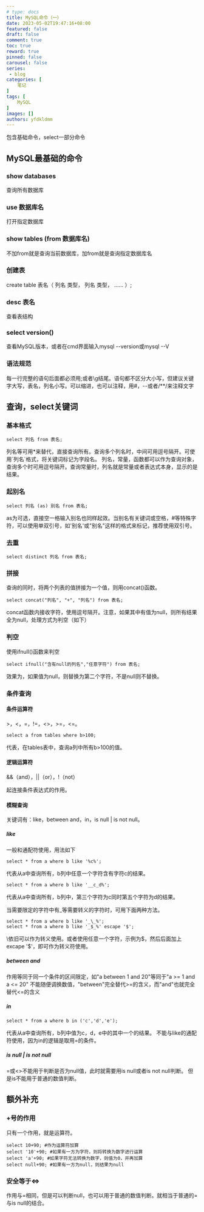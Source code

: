 ```yaml
---
# type: docs 
title: MySQL命令（一）
date: 2023-05-02T19:47:16+08:00
featured: false
draft: false
comment: true
toc: true
reward: true
pinned: false
carousel: false
series:
 - blog
categories: [
    笔记
]
tags: [
    MySQL
]
images: []
authors: yfdkldmm
---
```


包含基础命令，select一部分命令

<!--more-->

## MySQL最基础的命令

### show databases

查询所有数据库

### use 数据库名

打开指定数据库

### show tables (from 数据库名)

不加from就是查询当前数据库，加from就是查询指定数据库名

### 创建表

create table 表名（
        列名 类型，
        列名 类型，
        ……
        ）;

### desc 表名

查看表结构

### select version()

查看MySQL版本，或者在cmd界面输入mysql --version或mysql --V

### 语法规范

每一行完整的语句后面都必须用;或者\g结尾。语句都不区分大小写，但建议关键字大写，表名，列名小写。可以缩进，也可以注释，用#，--或者/**/来注释文字

## 查询，select关键词

### 基本格式

```mysql
select 列名 from 表名;
```

列名等可用*来替代，直接查询所有。查询多个列名时，中间可用逗号隔开。可使用\`列名\`格式，将关键词标记为字段名。
列名，常量，函数都可以作为查询对象，查询多个时可用逗号隔开。查询常量时，列名就是常量或者表达式本身，显示的是结果。

### 起别名

```mysql
select 列名 (as) 别名 from 表名;
```

as为可选，直接空一格输入别名也同样起效。当别名有关键词或空格，#等特殊字符，可以使用单双引号，如'别名'或"别名"这样的格式来标记，推荐使用双引号。

### 去重

```mysql
select distinct 列名 from 表名;
```

### 拼接

查询的同时，将两个列表的值拼接为一个值，则用concat()函数。

```mysql
select concat("列名", "+", "列名") from 表名;
```

concat函数内接收字符，使用逗号隔开。注意，如果其中有值为null，则所有结果全为null，处理方式为判空（如下）

### 判空

使用ifnull()函数来判空

```mysql
select ifnull("含有null的列名","任意字符") from 表名;
```

效果为，如果值为null，则替换为第二个字符，不是null则不替换。

### 条件查询

#### 条件运算符

\>，<，=，!=，<>，>=，<=。

```mysql
select a from tables where b>100;
```

代表，在tables表中，查询a列中所有b>100的值。

#### 逻辑运算符

&&（and），||（or），!（not）

起连接条件表达式的作用。

#### 模糊查询

关键词有：like，between and，in，is null | is not null。

##### like

一般和通配符使用，用法如下

```mysql
select * from a where b like '%c%';
```

代表从a中查询所有，b列中任意一个字符含有字符c的结果。

```mysql
select * from a where b like '__c_d%';
```

代表从a中查询所有，b列中，第三个字符为c同时第五个字符为d的结果。

当需要限定的字符中有_等需要转义的字符时，可用下面两种方法。

```mysql
select * from a where b like '_\_%';
select * from a where b like '_$_%' escape '$';
```

\依旧可以作为转义使用。或者使用任意一个字符，示例为$，然后后面加上excape '\$'，即可作为转义符使用。

##### between and

作用等同于同一个条件的区间限定，如"a between 1 and 20"等同于"a >= 1 and a <= 20"
不能随便调换数值，"between"完全替代>=的含义，而"and"也就完全替代<=的含义

##### in

```mysql
select * from a where b in ('c','d','e');
```

代表从a中查询所有，b列中值为c，d，e中的其中一个的结果。
不能与like的通配符使用，因为in的逻辑是取用=的条件。

##### is null | is not null

=或<>不能用于判断是否为null值，此时就需要用is null或者is not null判断。
但是is不能用于普通的数值判断。

## 额外补充

### +号的作用

只有一个作用，就是运算符。

```mysql
select 10+90; #作为运算符加算
select '10'+90; #如果有一方为字符，则将转换为数字进行运算
select 'a'+90; #如果字符无法转换为数字，则值为0，并再加算
select null+90; #如果有一方为null，则结果为null
```

### 安全等于<=>

作用与=相同，但是可以判断null，也可以用于普通的数值判断。就相当于普通的=与is null的结合。
